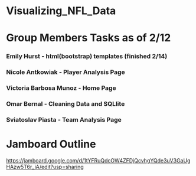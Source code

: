 # Visualizing_NFL_Data

# Group Members Tasks as of 2/12
### Emily Hurst - html(bootstrap) templates (finished 2/14)
### Nicole Antkowiak - Player Analysis Page
### Victoria Barbosa Munoz - Home Page
### Omar Bernal - Cleaning Data and SQLlite
### Sviatoslav Piasta - Team Analysis Page

# Jamboard Outline
https://jamboard.google.com/d/1tYFRuQdcOW4ZFDjQcvhgYQde3uV3GaUgHAzw5T6r_iA/edit?usp=sharing
